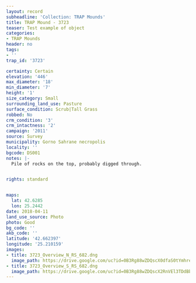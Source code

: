 ```yaml
---
layout: record
subheadline: 'Collection: TRAP Mounds'
title: TRAP Mound - 3723
teaser: Test example of object
categories:
- TRAP Mounds
header: no
tags:
- ''
trap_id: '3723'

certainty: Certain
elevation: '446'
max_diameter: '18'
min_diameter: '7'
height: '1'
size_category: Small
surrounding_land_use: Pasture
surface_condition: Scrub|Tall Grass
robbed: No
crm_condition: '3'
crm_intactness: '2'
campaign: '2011'
source: Survey
municipality: Gorno Sahrane necropolis
locality: ''
bgcode: DS001
notes: |-
  Pile of rocks on the top, probably digged through.


rights: standard


maps:
  lat: 42.6285
  lon: 25.2442
date: 2018-04-11
land_use_source: Photo
photo: Good
bg_code: ''
akb_code: ''
latitude: '42.662397'
longitude: '25.210159'
images:
- title: 3723_Overview_N_RS_682.dng
  image_path: https://drive.google.com/uc?id=0B3Rg88wZDQscX0dfaS0tYmhreFk
- title: 3723_Overview_S_RS_682.dng
  image_path: https://drive.google.com/uc?id=0B3Rg88wZDQscX2RnVEl3TDdBbkU
---
```

